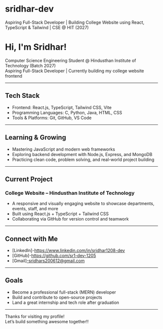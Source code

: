 # sridhar-dev
Aspiring Full-Stack Developer | Building College Website using React, TypeScript &amp; Tailwind | CSE @ HIT (2027)
#  Hi, I'm Sridhar!

 Computer Science Engineering Student @ Hindusthan Institute of Technology (Batch 2027)  
 Aspiring Full-Stack Developer | Currently building my college website frontend

---

##  Tech Stack
-  Frontend: React.js, TypeScript, Tailwind CSS, Vite
-  Programming Languages: C, Python, Java, HTML, CSS
-  Tools & Platforms: Git, GitHub, VS Code

---

##  Learning & Growing
- Mastering JavaScript and modern web frameworks
- Exploring backend development with Node.js, Express, and MongoDB
- Practicing clean code, problem solving, and real-world project building

---

##  Current Project
###  College Website – Hindusthan Institute of Technology
- A responsive and visually engaging website to showcase departments, events, staff, and more
- Built using React.js + TypeScript + Tailwind CSS
- Collaborating via GitHub for version control and teamwork

---

##  Connect with Me
-  [LinkedIn]-https://www.linkedin.com/in/sridhar1208-dev
-  [GitHub]-https://github.com/sr1-dev-1205
-  [Gmail]-sridhars200612@gmail.com 

---

##  Goals
-  Become a professional full-stack (MERN) developer
-  Build and contribute to open-source projects
-  Land a great internship and tech role after graduation

---

 Thanks for visiting my profile!  
Let’s build something awesome together!!
